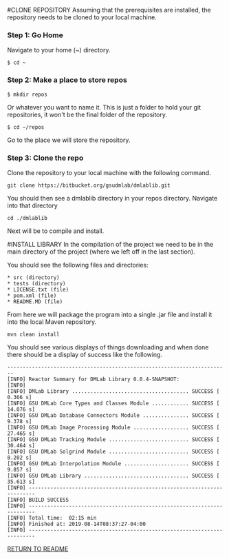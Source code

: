 #CLONE REPOSITORY
Assuming that the prerequisites are installed, the repository needs to be cloned to your local machine.

### Step 1: Go Home ###
Navigate to your home (~) directory.

	$ cd ~

### Step 2: Make a place to store repos ###
	
	$ mkdir repos

Or whatever you want to name it. This is just a folder to hold your git repositories, it won't be the final folder of the repository.

	$ cd ~/repos

Go to the place we will store the repository.

### Step 3: Clone the repo ###
Clone the repository to your local machine with the following command. 

	git clone https://bitbucket.org/gsudmlab/dmlablib.git

You should then see a dmlablib directory in your repos directory. Navigate into that directory

	cd ./dmlablib

Next will be to compile and install.

#INSTALL LIBRARY
In the compilation of the project we need to be in the main directory of the project (where we left off in the last section).

You should see the following files and directories:

	* src (directory)
	* tests (directory)
	* LICENSE.txt (file)
	* pom.xml (file)
	* README.MD (file)

From here we will package the program into a single .jar file and install it into the local Maven repository.

	mvn clean install

You should see various displays of things downloading and when done there should be a display of success like the following.
 
	------------------------------------------------------------------------
	[INFO] Reactor Summary for DMLab Library 0.0.4-SNAPSHOT:
	[INFO] 
	[INFO] DMLab Library ...................................... SUCCESS [  0.366 s]
	[INFO] GSU DMLab Core Types and Classes Module ............ SUCCESS [ 14.076 s]
	[INFO] GSU DMLab Database Connectors Module ............... SUCCESS [  9.378 s]
	[INFO] GSU DMLab Image Processing Module .................. SUCCESS [ 27.465 s]
	[INFO] GSU DMLab Tracking Module .......................... SUCCESS [ 30.464 s]
	[INFO] GSU DMLab Solgrind Module .......................... SUCCESS [  8.202 s]
	[INFO] GSU DMLab Interpolation Module ..................... SUCCESS [  9.857 s]
	[INFO] GSU DMLab Library .................................. SUCCESS [ 35.613 s]
	[INFO] ------------------------------------------------------------------------
	[INFO] BUILD SUCCESS
	[INFO] ------------------------------------------------------------------------
	[INFO] Total time:  02:15 min
	[INFO] Finished at: 2019-08-14T08:37:27-04:00
	[INFO] ------------------------------------------------------------------------

[RETURN TO README](./README.md)